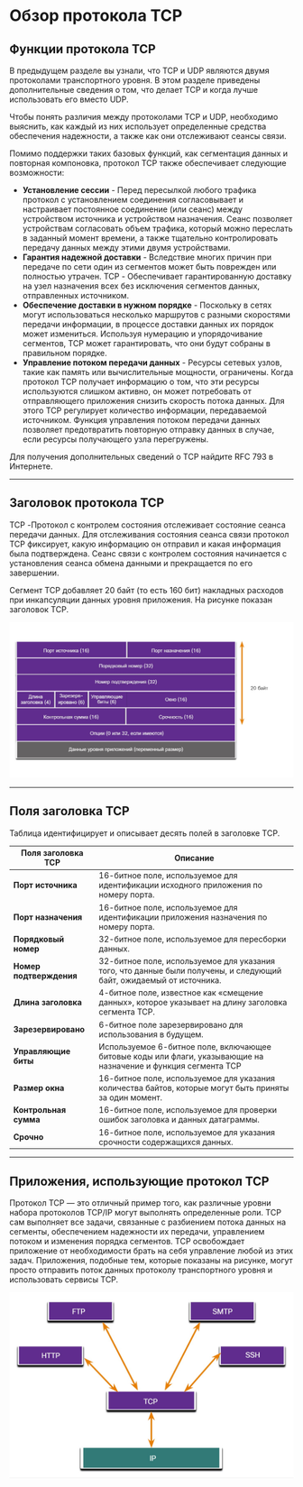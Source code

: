 # Обзор протокола TCP

<!-- 14.2.1 -->

## Функции протокола TCP

В предыдущем разделе вы узнали, что TCP и UDP являются двумя протоколами транспортного уровня. В этом разделе приведены дополнительные сведения о том, что делает TCP и когда лучше использовать его вместо UDP.

Чтобы понять различия между протоколами TCP и UDP, необходимо выяснить, как каждый из них использует определенные средства обеспечения надежности, а также как они отслеживают сеансы связи.

Помимо поддержки таких базовых функций, как сегментация данных и повторная компоновка, протокол TCP также обеспечивает следующие возможности:

- **Установление сессии** - Перед пересылкой любого трафика протокол с установлением соединения согласовывает и настраивает постоянное соединение (или сеанс) между устройством источника и устройством назначения. Сеанс позволяет устройствам согласовать объем трафика, который можно переслать в заданный момент времени, а также тщательно контролировать передачу данных между этими двумя устройствами.
- **Гарантия надежной доставки** - Вследствие многих причин при передаче по сети один из сегментов может быть поврежден или полностью утрачен. TCP - Обеспечивает гарантированную доставку на узел назначения всех без исключения сегментов данных, отправленных источником.
- **Обеспечение доставки в нужном порядке** - Поскольку в сетях могут использоваться несколько маршрутов с разными скоростями передачи информации, в процессе доставки данных их порядок может измениться. Используя нумерацию и упорядочивание сегментов, TCP может гарантировать, что они будут собраны в правильном порядке.
- **Управление потоком передачи данных** - Ресурсы сетевых узлов, такие как память или вычислительные мощности, ограничены. Когда протокол TCP получает информацию о том, что эти ресурсы используются слишком активно, он может потребовать от отправляющего приложения снизить скорость потока данных. Для этого TCP регулирует количество информации, передаваемой источником. Функция управления потоком передачи данных позволяет предотвратить повторную отправку данных в случае, если ресурсы получающего узла перегружены.

Для получения дополнительных сведений о TCP найдите RFC 793 в Интернете.

***

<!-- 14.2.2 -->

## Заголовок протокола TCP

TCP -Протокол с контролем состояния отслеживает состояние сеанса передачи данных. Для отслеживания состояния сеанса связи протокол TCP фиксирует, какую информацию он отправил и какая информация была подтверждена. Сеанс связи с контролем состояния начинается с установления сеанса обмена данными и прекращается по его завершении.

Сегмент TCP добавляет 20 байт (то есть 160 бит) накладных расходов при инкапсуляции данных уровня приложения. На рисунке показан заголовок TCP.

![](./assets/14.2.2.jpg)
<!-- /courses/itn-dl/aeed7cc0-34fa-11eb-ad9a-f74babed41a6/af23f614-34fa-11eb-ad9a-f74babed41a6/assets/2e5d1003-1c25-11ea-81a0-ffc2c49b96bc.svg -->

***

<!-- 14.2.3 -->

## Поля заголовка TCP

Таблица идентифицирует и описывает десять полей в заголовке TCP.

|Поля заголовка TCP|	Описание|
|-|-|
|**Порт источника**|	16-битное поле, используемое для идентификации исходного приложения по номеру порта.|
|**Порт назначения**|	16-битное поле, используемое для идентификации приложения назначения по номеру порта.|
|**Порядковый номер**|	32-битное поле, используемое для пересборки данных.|
|**Номер подтверждения**|	32-битное поле, используемое для указания того, что данные были получены, и следующий байт, ожидаемый от источника.|
|**Длина заголовка**|	4-битное поле, известное как «смещение данных», которое указывает на длину заголовка сегмента TCP.|
|**Зарезервировано**|	6-битное поле зарезервировано для использования в будущем.|
|**Управляющие биты**|	Используемое 6-битное поле, включающее битовые коды или флаги, указывающие на назначение и функция сегмента TCP|
|**Размер окна**|	16-битное поле, используемое для указания количества байтов, которые могут быть приняты за один момент.|
|**Контрольная сумма**|	16-битное поле, используемое для проверки ошибок заголовка и данных датаграммы.|
|**Срочно**|	16-битное поле, используемое для указания срочности содержащихся данных.|

***

<!-- 14.2.4 -->

## Приложения, использующие протокол TCP

Протокол TCP — это отличный пример того, как различные уровни набора протоколов TCP/IP могут выполнять определенные роли. TCP сам выполняет все задачи, связанные с разбиением потока данных на сегменты, обеспечением надежности их передачи, управлением потоком и изменения порядка сегментов. TCP освобождает приложение от необходимости брать на себя управление любой из этих задач. Приложения, подобные тем, которые показаны на рисунке, могут просто отправить поток данных протоколу транспортного уровня и использовать сервисы TCP.

![](./assets/14.2.4.jpg)
<!-- /courses/itn-dl/aeed7cc0-34fa-11eb-ad9a-f74babed41a6/af23f614-34fa-11eb-ad9a-f74babed41a6/assets/2e5d8533-1c25-11ea-81a0-ffc2c49b96bc.svg -->

<!-- 14.2.5 quiz -->